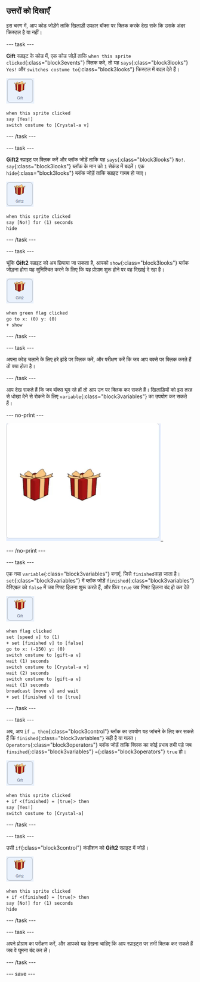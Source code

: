 ## उत्तरों को दिखाएँ

इस चरण में, आप कोड जोड़ेंगे ताकि खिलाड़ी उपहार बॉक्स पर क्लिक करके देख सके कि उसके अंदर क्रिस्टल है या नहीं।

--- task ---

**Gift** स्प्राइट के कोड में, एक कोड जोड़ें ताकि `when this sprite clicked`{:class="block3events"} क्लिक करे, तो यह `says`{:class="block3looks"} `Yes!` और `switches costume to`{:class="block3looks"} क्रिस्टल में बदल देते हैं।

![गिफ्ट स्प्राइट की छवि](images/gift-sprite.png)

```blocks3
when this sprite clicked
say [Yes!]
switch costume to [Crystal-a v]
```

--- /task ---

--- task ---

**Gift2** स्प्राइट पर क्लिक करें और ब्लॉक जोड़ें ताकि यह `says`{:class="block3looks"} `No!`. `say`{:class="block3looks"} ब्लॉक के मान को `1` सेकंड में बदलें। एक `hide`{:class="block3looks"} ब्लॉक जोड़ें ताकि स्प्राइट गायब हो जाए।

![गिफ्ट2 स्प्राइट की छवि](images/gift2-sprite.png)

```blocks3
when this sprite clicked
say [No!] for (1) seconds
hide
```

--- /task ---

--- task ---

चूंकि **Gift2** स्प्राइट को अब छिपाया जा सकता है, आपको `show`{:class="block3looks"} ब्लॉक जोड़ना होगा यह सुनिश्चित करने के लिए कि यह प्रोग्राम शुरू होने पर वह दिखाई दे रहा है।

![गिफ्ट2 स्प्राइट की छवि](images/gift2-sprite.png)

```blocks3
when green flag clicked
go to x: (0) y: (0)
+ show
```

--- /task ---

--- task ---

अपना कोड चलाने के लिए हरे झंडे पर क्लिक करें, और परीक्षण करें कि जब आप बक्से पर क्लिक करते हैं तो क्या होता है।

--- /task ---

आप देख सकते हैं कि जब बॉक्स घूम रहे हों तो आप उन पर क्लिक कर सकते हैं। खिलाड़ियों को इस तरह से धोखा देने से रोकने के लिए `variable`{:class="block3variables"} का उपयोग कर सकते हैं।

--- no-print ---

![एनिमेटेड जीआईएफ दिखा रहा है कि गिफ्ट हिलना बंद करने पहले क्लिक किए जा रहे हैं](images/cheat.gif)_

--- /no-print ---

--- task ---

एक नया `variable`{:class="block3variables"} बनाएं, जिसे `finished`कहा जाता है। `set`{:class="block3variables"} में ब्लॉक जोड़ें `finished`{:class="block3variables"} वेरिएबल को `false` में जब गिफ्ट हिलना शुरू करते हैं, और फिर `true` जब गिफ्ट हिलना बंद हो कर देते

![गिफ्ट स्प्राइट की छवि](images/gift-sprite.png)

```blocks3
when flag clicked
set [speed v] to (1)
+ set [finished v] to [false]
go to x: (-150) y: (0)
switch costume to [gift-a v]
wait (1) seconds
switch costume to [Crystal-a v]
wait (2) seconds
switch costume to [gift-a v]
wait (1) seconds
broadcast [move v] and wait
+ set [finished v] to [true]
```

--- /task ---

--- task ---

अब, आप `if … then`{:class="block3control"} ब्लॉक का उपयोग यह जांचने के लिए कर सकते हैं कि `finished`{:class="block3variables"} सही है या गलत। `Operators`{:class="block3operators"} ब्लॉक जोड़ें ताकि क्लिक का कोई प्रभाव तभी पड़े जब `finsihed`{:class="block3variables"} `=`{:class="block3operators"} `true` हो।

![गिफ्ट स्प्राइट की छवि](images/gift-sprite.png)

```blocks3
when this sprite clicked
+ if <(finished) = [true]> then
say [Yes!]
switch costume to [Crystal-a]
```

--- /task ---

--- task ---

उसी `if`{:class="block3control"} कंडीशन को **Gift2** स्प्राइट में जोड़ें।

![गिफ्ट2 स्प्राइट की छवि](images/gift2-sprite.png)

```blocks3
when this sprite clicked
+ if <(finished) = [true]> then
say [No!] for (1) seconds
hide
```

--- /task ---

--- task ---

अपने प्रोग्राम का परीक्षण करें, और आपको यह देखना चाहिए कि आप स्प्राइट्स पर तभी क्लिक कर सकते हैं जब वे घूमना बंद कर लें।

--- /task ---

--- save ---
	




